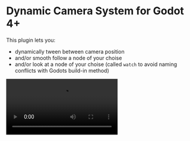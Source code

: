 # Dynamic Camera System for Godot 4+

This plugin lets you: 

* dynamically tween between camera position
* and/or smooth follow a node of your choise
* and/or look at a node of your choise (called `watch` to avoid naming conflicts with Godots build-in method)


<video src='https://i.imgur.com/PXOOmbg.mp4' />


## Usage

1. [Install the plugin](https://docs.godotengine.org/en/stable/tutorials/plugins/editor/installing_plugins.html) and enable it through `Project Settings` -> `Plugins`.
2. Add a `Camera3D` to your scene (if you haven't already).
3. Add one or more `CameraViewpoint` nodes.

You are now ready to make the `CameraViewpoint` follow or look at whatever you want. See the exposed properties in the inspector.

Optionally you can also add a `CameraSwitcher` node. It lets you manually switch between cameras. Useful while testing.


## Examples

### Access cameras

```GDScript
func _ready() -> void:
	var cams: Array = CameraManager.get_cameras()
```

### Get current camera

```GDScript
func _ready() -> void:
	var current_camera: CameraViewpoint = CameraManager.get_current_camera()
```

### Set a camera as current

```GDScript
func _ready() -> void:
	var cams: Array = CameraManager.get_cameras()
	CameraManager.set_current_camera(cams[0])
```

### Add and remove cameras 

```GDScript
func _ready() -> void:
	var cam = CameraViewpoint.new()
	# Add
	add_child(cam)
	# Remove
	cam.queue_free()
```

### Listen for camera switching

```GDScript
func _ready() -> void:
	CameraManager.camera_switched.connect(_on_camera_switched)

func _on_camera_switched(current_camera: CameraViewpoint):
	print("The current camera is: ", current_camera.name)
```


## CameraViewpoint properties

```GDScript
follow		# A node the camera should follow
watch		# A node the camera should look at
has_transition	# Whether there should be a transition between the previous and the current camera 
speed_movement	# Position interpolation speed
speed_rotation	# Rotation interpolation speed
```

## CameraManager signals

```GDScript
camera_switched
```

## Troubleshooting

* If you see something like the below error, the CameraManger autoload may have been removed. Try disabling and enabling the Dyanmic Camera System under the plugins tab.
	```
	Parse Error: Identifier "CameraManager" not declared in the current scope.
	```


## Ideas for improvements

* Allow non-interpolation using RemoteTransform
* Trigger areas (RE style)
* ~~Centralize enabling/disabling of cameras~~
* ~~Accessing cameras through singleton~~


## About

Hi I'm Filip and I made this. [Catch me on Twitter](https://twitter.com/skooterkurt).


## CREDITS

* videocam icon by [ionic.io](https://ionic.io/ionicons)

## MIT License

Copyright (c) 2023 Filip Lundby

Permission is hereby granted, free of charge, to any person obtaining a copy
of this software and associated documentation files (the "Software"), to deal
in the Software without restriction, including without limitation the rights
to use, copy, modify, merge, publish, distribute, sublicense, and/or sell
copies of the Software, and to permit persons to whom the Software is
furnished to do so, subject to the following conditions:

The above copyright notice and this permission notice shall be included in all
copies or substantial portions of the Software.

THE SOFTWARE IS PROVIDED "AS IS", WITHOUT WARRANTY OF ANY KIND, EXPRESS OR
IMPLIED, INCLUDING BUT NOT LIMITED TO THE WARRANTIES OF MERCHANTABILITY,
FITNESS FOR A PARTICULAR PURPOSE AND NONINFRINGEMENT. IN NO EVENT SHALL THE
AUTHORS OR COPYRIGHT HOLDERS BE LIABLE FOR ANY CLAIM, DAMAGES OR OTHER
LIABILITY, WHETHER IN AN ACTION OF CONTRACT, TORT OR OTHERWISE, ARISING FROM,
OUT OF OR IN CONNECTION WITH THE SOFTWARE OR THE USE OR OTHER DEALINGS IN THE
SOFTWARE.
